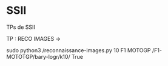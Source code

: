 # SSII

TPs de SSII

TP : RECO IMAGES ->

sudo python3  /reconnaissance-images.py 10 F1 MOTOGP /F1-MOTOTGP/bary-logr/k10/ True
